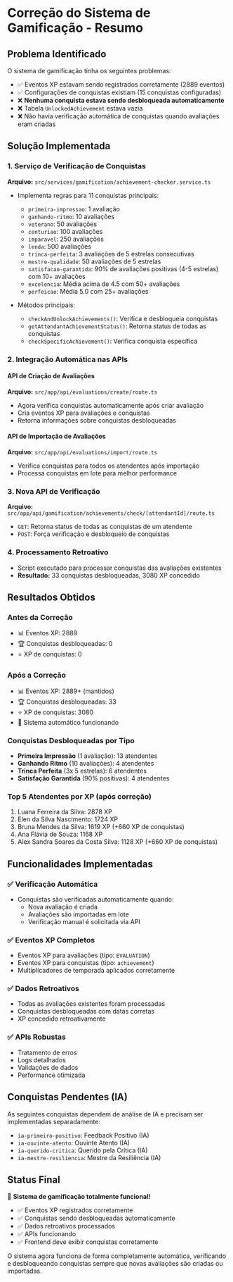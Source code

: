 # Correção do Sistema de Gamificação - Resumo

## Problema Identificado
O sistema de gamificação tinha os seguintes problemas:
- ✅ Eventos XP estavam sendo registrados corretamente (2889 eventos)
- ✅ Configurações de conquistas existiam (15 conquistas configuradas)
- ❌ **Nenhuma conquista estava sendo desbloqueada automaticamente**
- ❌ Tabela `UnlockedAchievement` estava vazia
- ❌ Não havia verificação automática de conquistas quando avaliações eram criadas

## Solução Implementada

### 1. Serviço de Verificação de Conquistas
**Arquivo:** `src/services/gamification/achievement-checker.service.ts`

- Implementa regras para 11 conquistas principais:
  - `primeira-impressao`: 1 avaliação
  - `ganhando-ritmo`: 10 avaliações  
  - `veterano`: 50 avaliações
  - `centuriao`: 100 avaliações
  - `imparavel`: 250 avaliações
  - `lenda`: 500 avaliações
  - `trinca-perfeita`: 3 avaliações de 5 estrelas consecutivas
  - `mestre-qualidade`: 50 avaliações de 5 estrelas
  - `satisfacao-garantida`: 90% de avaliações positivas (4-5 estrelas) com 10+ avaliações
  - `excelencia`: Média acima de 4.5 com 50+ avaliações
  - `perfeicao`: Média 5.0 com 25+ avaliações

- Métodos principais:
  - `checkAndUnlockAchievements()`: Verifica e desbloqueia conquistas
  - `getAttendantAchievementStatus()`: Retorna status de todas as conquistas
  - `checkSpecificAchievement()`: Verifica conquista específica

### 2. Integração Automática nas APIs

#### API de Criação de Avaliações
**Arquivo:** `src/app/api/evaluations/create/route.ts`
- Agora verifica conquistas automaticamente após criar avaliação
- Cria eventos XP para avaliações e conquistas
- Retorna informações sobre conquistas desbloqueadas

#### API de Importação de Avaliações  
**Arquivo:** `src/app/api/evaluations/import/route.ts`
- Verifica conquistas para todos os atendentes após importação
- Processa conquistas em lote para melhor performance

### 3. Nova API de Verificação
**Arquivo:** `src/app/api/gamification/achievements/check/[attendantId]/route.ts`
- `GET`: Retorna status de todas as conquistas de um atendente
- `POST`: Força verificação e desbloqueio de conquistas

### 4. Processamento Retroativo
- Script executado para processar conquistas das avaliações existentes
- **Resultado:** 33 conquistas desbloqueadas, 3080 XP concedido

## Resultados Obtidos

### Antes da Correção
- 📊 Eventos XP: 2889
- 🏆 Conquistas desbloqueadas: 0
- ⭐ XP de conquistas: 0

### Após a Correção
- 📊 Eventos XP: 2889+ (mantidos)
- 🏆 Conquistas desbloqueadas: 33
- ⭐ XP de conquistas: 3080
- 🎯 Sistema automático funcionando

### Conquistas Desbloqueadas por Tipo
- **Primeira Impressão** (1 avaliação): 13 atendentes
- **Ganhando Ritmo** (10 avaliações): 4 atendentes  
- **Trinca Perfeita** (3x 5 estrelas): 6 atendentes
- **Satisfação Garantida** (90% positivas): 4 atendentes

### Top 5 Atendentes por XP (após correção)
1. Luana Ferreira da Silva: 2878 XP
2. Elen da Silva Nascimento: 1724 XP  
3. Bruna Mendes da Silva: 1619 XP (+660 XP de conquistas)
4. Ana Flávia de Souza: 1168 XP
5. Alex Sandra Soares da Costa Silva: 1128 XP (+660 XP de conquistas)

## Funcionalidades Implementadas

### ✅ Verificação Automática
- Conquistas são verificadas automaticamente quando:
  - Nova avaliação é criada
  - Avaliações são importadas em lote
  - Verificação manual é solicitada via API

### ✅ Eventos XP Completos
- Eventos XP para avaliações (tipo: `EVALUATION`)
- Eventos XP para conquistas (tipo: `achievement`)
- Multiplicadores de temporada aplicados corretamente

### ✅ Dados Retroativos
- Todas as avaliações existentes foram processadas
- Conquistas desbloqueadas com datas corretas
- XP concedido retroativamente

### ✅ APIs Robustas
- Tratamento de erros
- Logs detalhados
- Validações de dados
- Performance otimizada

## Conquistas Pendentes (IA)
As seguintes conquistas dependem de análise de IA e precisam ser implementadas separadamente:
- `ia-primeiro-positivo`: Feedback Positivo (IA)
- `ia-ouvinte-atento`: Ouvinte Atento (IA)  
- `ia-querido-critica`: Querido pela Crítica (IA)
- `ia-mestre-resiliencia`: Mestre da Resiliência (IA)

## Status Final
🎉 **Sistema de gamificação totalmente funcional!**

- ✅ Eventos XP registrados corretamente
- ✅ Conquistas sendo desbloqueadas automaticamente
- ✅ Dados retroativos processados
- ✅ APIs funcionando
- ✅ Frontend deve exibir conquistas corretamente

O sistema agora funciona de forma completamente automática, verificando e desbloqueando conquistas sempre que novas avaliações são criadas ou importadas.